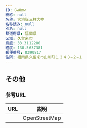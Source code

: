 ```yaml
---
ID: Gw0mw
総称: null
名称: 宮地嶽三柱大神
名称読み: null
別名: null
都道府県: 福岡県
区域: 久留米市
緯度: 33.3112286
経度: 130.5637381
郵便番号: 8390817
住所: 福岡県久留米市山川町１３４３−２−１
---
```


## その他

### 参考URL

| URL | 説明          |
| --- | ------------- |
|     | OpenStreetMap |
